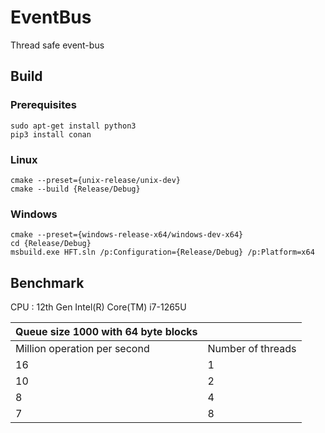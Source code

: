 # EventBus
Thread safe event-bus

## Build <a name="build"></a>
### Prerequisites <a name="pre"></a>
```
sudo apt-get install python3
pip3 install conan
```
### Linux <a name="linux"></a>
```
cmake --preset={unix-release/unix-dev}
cmake --build {Release/Debug}
```
### Windows <a name="windows"></a>
```
cmake --preset={windows-release-x64/windows-dev-x64}
cd {Release/Debug}
msbuild.exe HFT.sln /p:Configuration={Release/Debug} /p:Platform=x64
```
## Benchmark <a name="benchmark"></a>
CPU : 12th Gen Intel(R) Core(TM) i7-1265U

| Queue size 1000 with 64 byte blocks |                   |
|--------------------------------------|-------------------|
|     Million  operation per second    | Number of threads |
| 16                                   | 1                 |
| 10                                   | 2                 |
| 8                                    | 4                 |
| 7                                    | 8                 |

